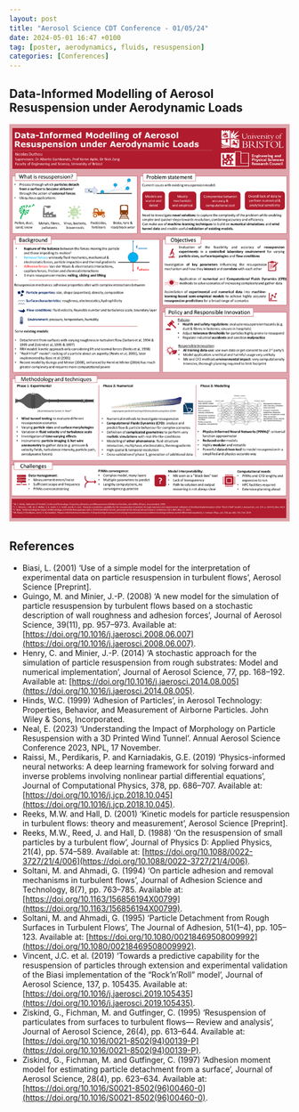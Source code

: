 ```yaml
---
layout: post
title: "Aerosol Science CDT Conference - 01/05/24"
date: 2024-05-01 16:47 +0100
tag: [poster, aerodynamics, fluids, resuspension] 
categories: [Conferences]
---
```


## Data-Informed Modelling of Aerosol Resuspension under Aerodynamic Loads
![Data-Informed Modelling of Aerosol Resuspension under Aerodynamic Loads](user_assets/images/posters/2024-05-01-cdt-conf.png)


## References
- Biasi, L. (2001) ‘Use of a simple model for the interpretation of experimental data on particle resuspension in turbulent flows’, Aerosol Science [Preprint].
- Guingo, M. and Minier, J.-P. (2008) ‘A new model for the simulation of particle resuspension by turbulent flows based on a stochastic description of wall roughness and adhesion forces’, Journal of Aerosol Science, 39(11), pp. 957–973. Available at: [https://doi.org/10.1016/j.jaerosci.2008.06.007](https://doi.org/10.1016/j.jaerosci.2008.06.007).
- Henry, C. and Minier, J.-P. (2014) ‘A stochastic approach for the simulation of particle resuspension from rough substrates: Model and numerical implementation’, Journal of Aerosol Science, 77, pp. 168–192. Available at: [https://doi.org/10.1016/j.jaerosci.2014.08.005](https://doi.org/10.1016/j.jaerosci.2014.08.005).
- Hinds, W.C. (1999) ‘Adhesion of Particles’, in Aerosol Technology: Properties, Behavior, and Measurement of Airborne Particles. John Wiley & Sons, Incorporated.
- Neal, E. (2023) ‘Understanding the Impact of Morphology on Particle Resuspension with a 3D Printed Wind Tunnel’. Annual Aerosol Science Conference 2023, NPL, 17 November.
- Raissi, M., Perdikaris, P. and Karniadakis, G.E. (2019) ‘Physics-informed neural networks: A deep learning framework for solving forward and inverse problems involving nonlinear partial differential equations’, Journal of Computational Physics, 378, pp. 686–707. Available at: [https://doi.org/10.1016/j.jcp.2018.10.045](https://doi.org/10.1016/j.jcp.2018.10.045).
- Reeks, M.W. and Hall, D. (2001) ‘Kinetic models for particle resuspension in turbulent flows: theory and measurement’, Aerosol Science [Preprint].
- Reeks, M.W., Reed, J. and Hall, D. (1988) ‘On the resuspension of small particles by a turbulent flow’, Journal of Physics D: Applied Physics, 21(4), pp. 574–589. Available at: [https://doi.org/10.1088/0022-3727/21/4/006](https://doi.org/10.1088/0022-3727/21/4/006).
- Soltani, M. and Ahmadi, G. (1994) ‘On particle adhesion and removal mechanisms in turbulent flows’, Journal of Adhesion Science and Technology, 8(7), pp. 763–785. Available at: [https://doi.org/10.1163/156856194X00799](https://doi.org/10.1163/156856194X00799).
- Soltani, M. and Ahmadi, G. (1995) ‘Particle Detachment from Rough Surfaces in Turbulent Flows’, The Journal of Adhesion, 51(1–4), pp. 105–123. Available at: [https://doi.org/10.1080/00218469508009992](https://doi.org/10.1080/00218469508009992).
- Vincent, J.C. et al. (2019) ‘Towards a predictive capability for the resuspension of particles through extension and experimental validation of the Biasi implementation of the “Rock’n’Roll” model’, Journal of Aerosol Science, 137, p. 105435. Available at: [https://doi.org/10.1016/j.jaerosci.2019.105435](https://doi.org/10.1016/j.jaerosci.2019.105435).
- Ziskind, G., Fichman, M. and Gutfinger, C. (1995) ‘Resuspension of particulates from surfaces to turbulent flows— Review and analysis’, Journal of Aerosol Science, 26(4), pp. 613–644. Available at: [https://doi.org/10.1016/0021-8502(94)00139-P](https://doi.org/10.1016/0021-8502(94)00139-P).
- Ziskind, G., Fichman, M. and Gutfinger, C. (1997) ‘Adhesion moment model for estimating particle detachment from a surface’, Journal of Aerosol Science, 28(4), pp. 623–634. Available at: [https://doi.org/10.1016/S0021-8502(96)00460-0](https://doi.org/10.1016/S0021-8502(96)00460-0).

